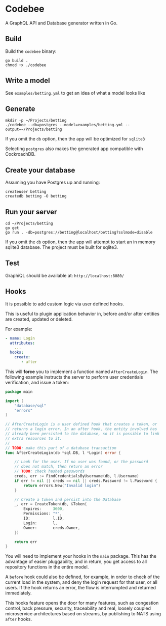 # Codebee

A GraphQL API and Database generator written in Go.


## Build

Build the `codebee` binary:

```
go build .
chmod +x ./codebee
```

## Write a model

See `examples/betting.yml` to get an idea of what a model looks like

## Generate

```
mkdir -p ~/Projects/betting
./codebee --db=postgres --model=examples/betting.yml --output=~/Projects/betting
```

If you omit the `db` option, then the app will be optimized for
`sqlite3`

Selecting `postgres` also makes the generated app compatible with CockroachDB.

## Create your database

Assuming you have Postgres up and running:

```
createuser betting
createdb betting -O betting
```

## Run your server

```
cd ~/Projects/betting
go get
go run . -db=postgres://betting@localhost/betting?sslmode=disable
```

If you omit the `db` option, then the app will attempt to start an in
memory sqlite3 database. The project must be built for sqlite3.

## Test

GraphiQL should be available at: `http://localhost:8080/`


## Hooks

It is possible to add custom logic via user defined hooks. 

This is useful to plugin application behavior in, before and/or after entities are created, updated or
deleted.

For example:

```yaml
- name: Login
  attributes:
    ...
  hooks:
    create:
       - after
```

This will **force** you to implement a function named `AfterCreateLogin`.
The following example instructs the server to perform user credentials verification,
and issue a token:

```go
package main

import (
    "database/sql"
    "errors"
)

// AfterCreateLogin is a user defined hook that creates a token, or
// returns a login error. In an after hook, the entity involved has
// already been persisted to the database, so it is possible to link
// extra resources to it.
//
// TODO: make this part of a database transaction
func AfterCreateLogin(db *sql.DB, l *Login) error {

    // Look for the user. If no user was found, or the password
    // does not match, then return an error
    // TODO: check hashed passwords
    creds, err := FindCredentialsByUsername(db, l.Username)
    if err != nil || creds == nil || creds.Password != l.Password {
        return errors.New("Invalid login")
    }

    // Create a token and persist into the Database
    _, err = CreateToken(db, &Token{
        Expires:     3600,
        Permissions: "*",
        ID:          l.ID,
        Login:       l,
        Owner:       creds.Owner,
    })

    return err
}

```

You will need to implement your hooks in the `main` package. This has
the advantage of easier pluggability, and in return, you get access to
all repository functions in the entire model.

A `before` hook could also be defined, for example, in order to check of the current load in the system, and deny the login request for that user, or all users. If the hook returns an error, the flow is interrumpted and returned immediately. 

This hooks feature opens the door for many features, such as congestion control, back pressure, security, traceability and real, loosely coupled microservice architectures based on streams, by publishing to NATS using `after` hooks.
